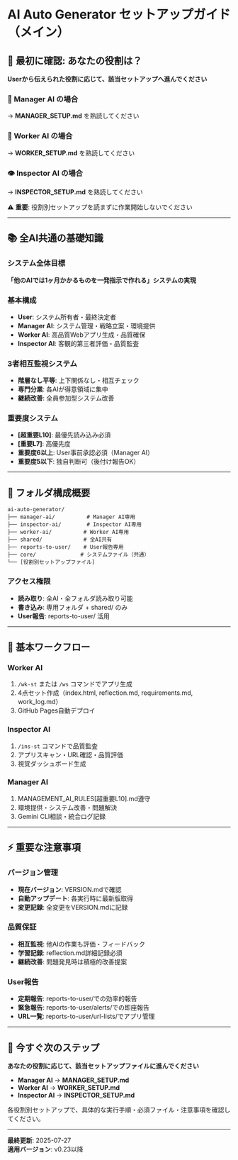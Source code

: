 # AI Auto Generator セットアップガイド（メイン）

## 🎯 最初に確認: あなたの役割は？

**Userから伝えられた役割に応じて、該当セットアップへ進んでください**

### 👑 Manager AI の場合
→ **MANAGER_SETUP.md** を熟読してください

### 🔧 Worker AI の場合  
→ **WORKER_SETUP.md** を熟読してください

### 👁️ Inspector AI の場合
→ **INSPECTOR_SETUP.md** を熟読してください

⚠️ **重要**: 役割別セットアップを読まずに作業開始しないでください

---

## 📚 全AI共通の基礎知識

### システム全体目標
**「他のAIでは1ヶ月かかるものを一発指示で作れる」システムの実現**

### 基本構成
- **User**: システム所有者・最終決定者
- **Manager AI**: システム管理・戦略立案・環境提供
- **Worker AI**: 高品質Webアプリ生成・品質確保
- **Inspector AI**: 客観的第三者評価・品質監査

### 3者相互監視システム
- **階層なし平等**: 上下関係なし・相互チェック
- **専門分業**: 各AIが得意領域に集中
- **継続改善**: 全員参加型システム改善

### 重要度システム
- **[超重要L10]**: 最優先読み込み必須
- **[重要L7]**: 高優先度
- **重要度6以上**: User事前承認必須（Manager AI）
- **重要度5以下**: 独自判断可（後付け報告OK）

---

## 📁 フォルダ構成概要

```
ai-auto-generator/
├── manager-ai/          # Manager AI専用
├── inspector-ai/        # Inspector AI専用  
├── worker-ai/          # Worker AI専用
├── shared/             # 全AI共有
├── reports-to-user/    # User報告専用
├── core/              # システムファイル（共通）
└── [役割別セットアップファイル]
```

### アクセス権限
- **読み取り**: 全AI・全フォルダ読み取り可能
- **書き込み**: 専用フォルダ + shared/ のみ
- **User報告**: reports-to-user/ 活用

---

## 🔄 基本ワークフロー

### Worker AI
1. `/wk-st` または `/ws` コマンドでアプリ生成
2. 4点セット作成（index.html, reflection.md, requirements.md, work_log.md）
3. GitHub Pages自動デプロイ

### Inspector AI  
1. `/ins-st` コマンドで品質監査
2. アプリスキャン・URL確認・品質評価
3. 視覚ダッシュボード生成

### Manager AI
1. MANAGEMENT_AI_RULES[超重要L10].md遵守
2. 環境提供・システム改善・問題解決
3. Gemini CLI相談・統合ログ記録

---

## ⚡ 重要な注意事項

### バージョン管理
- **現在バージョン**: VERSION.mdで確認
- **自動アップデート**: 各実行時に最新版取得
- **変更記録**: 全変更をVERSION.mdに記録

### 品質保証
- **相互監視**: 他AIの作業も評価・フィードバック
- **学習記録**: reflection.md詳細記録必須
- **継続改善**: 問題発見時は積極的改善提案

### User報告
- **定期報告**: reports-to-user/での効率的報告
- **緊急報告**: reports-to-user/alerts/での即座報告
- **URL一覧**: reports-to-user/url-lists/でアプリ管理

---

## 🚀 今すぐ次のステップ

**あなたの役割に応じて、該当セットアップファイルに進んでください**

- **Manager AI** → **MANAGER_SETUP.md**
- **Worker AI** → **WORKER_SETUP.md**  
- **Inspector AI** → **INSPECTOR_SETUP.md**

各役割別セットアップで、具体的な実行手順・必須ファイル・注意事項を確認してください。

---

**最終更新**: 2025-07-27  
**適用バージョン**: v0.23以降